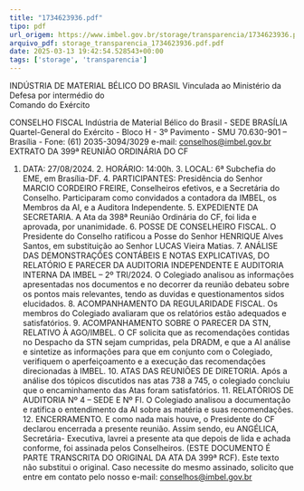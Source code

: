 ```yaml
---
title: "1734623936.pdf"
tipo: pdf
url_origem: https://www.imbel.gov.br/storage/transparencia/1734623936.pdf
arquivo_pdf: storage_transparencia_1734623936.pdf.pdf
date: 2025-03-13 19:42:54.528543+00:00
tags: ['storage', 'transparencia']
---
```


INDÚSTRIA DE MATERIAL BÉLICO DO BRASIL 
Vinculada ao Ministério da Defesa por intermédio do  
Comando do Exército 
 
CONSELHO FISCAL 
Indústria de Material Bélico do Brasil - SEDE BRASÍLIA 
Quartel-General do Exército - Bloco H - 3º Pavimento - SMU 
70.630-901 – Brasília - Fone: (61) 2035-3094/3029 e-mail: conselhos@imbel.gov.br 
EXTRATO DA 399ª REUNIÃO ORDINÁRIA DO CF 
1. DATA: 27/08/2024. 2. HORÁRIO: 14:00h. 3. LOCAL: 6ª Subchefia do EME, em 
Brasília-DF. 4. PARTICIPANTES: Presidência do Senhor MARCIO CORDEIRO 
FREIRE, Conselheiros efetivos, e a Secretária do Conselho. Participaram como 
convidados a contadora da IMBEL, os Membros da AI, e a Auditora Independente. 5. 
EXPEDIENTE DA SECRETARIA. A Ata da 398ª Reunião Ordinária do CF, foi lida e 
aprovada, por unanimidade. 6. POSSE DE CONSELHEIRO FISCAL. O Presidente do 
Conselho ratificou a Posse do Senhor HENRIQUE Alves Santos, em substituição ao 
Senhor LUCAS Vieira Matias. 7. ANÁLISE DAS DEMONSTRAÇÕES CONTÁBEIS E 
NOTAS 
EXPLICATIVAS, 
DO 
RELATÓRIO 
E 
PARECER 
DA 
AUDITORIA 
INDEPENDENTE E AUDITORIA INTERNA DA IMBEL – 2º TRI/2024. O Colegiado 
analisou as informações apresentadas nos documentos e no decorrer da reunião 
debateu sobre os pontos mais relevantes, tendo as duvidas e questionamentos sidos 
elucidados. 8. ACOMPANHAMENTO DA REGULARIDADE FISCAL. Os membros do 
Colegiado avaliaram que os relatórios estão adequados e satisfatórios. 9. 
ACOMPANHAMENTO SOBRE O PARECER DA STN, RELATIVO À AGO/IMBEL. O 
CF solicita que as recomendações contidas no Despacho da STN sejam cumpridas, 
pela DRADM, e que a AI análise e sintetize as informações para que em conjunto com 
o Colegiado, verifiquem o aperfeiçoamento e a execução das recomendações 
direcionadas à IMBEL. 10. ATAS DAS REUNIÕES DE DIRETORIA. Após a análise dos 
tópicos discutidos nas atas 738 a 745, o colegiado concluiu que o encaminhamento das 
Atas foram satisfatórios. 11. RELATÓRIOS DE AUDITORIA Nº 4 – SEDE E Nº FI. O 
Colegiado analisou a documentação e ratifica o entendimento da AI sobre as matéria e 
suas recomendações. 12. ENCERRAMENTO. E como nada mais houve, o Presidente 
do CF declarou encerrada a presente reunião. Assim sendo, eu ANGÉLICA, Secretária-
Executiva, lavrei a presente ata que depois de lida e achada conforme, foi assinada 
pelos Conselheiros. (ESTE DOCUMENTO É PARTE TRANSCRITA DO ORIGINAL DA 
ATA DA 399ª RCF). 
Este texto não substitui o original. Caso necessite do mesmo assinado, solicito que 
entre em contato pelo nosso e-mail: conselhos@imbel.gov.br 
 

